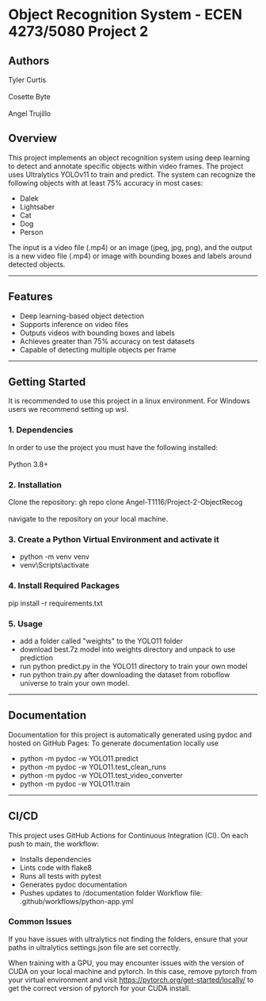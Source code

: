 # Object Recognition System - ECEN 4273/5080 Project 2

## Authors
Tyler Curtis <br>  
Cosette Byte <br>  
Angel Trujillo <br>


## Overview
This project implements an object recognition system using deep learning to detect and annotate specific objects within video frames. The project uses Ultralytics YOLOv11 to train and predict. The system can recognize the following objects with at least 75% accuracy in most cases:
- Dalek
- Lightsaber
- Cat
- Dog
- Person

The input is a video file (.mp4) or an image (jpeg, jpg, png), and the output is a new video file (.mp4) or image with bounding boxes and labels around detected objects.

---

## Features
- Deep learning-based object detection
- Supports inference on video files
- Outputs videos with bounding boxes and labels
- Achieves greater than 75% accuracy on test datasets
- Capable of detecting multiple objects per frame

---

## Getting Started
It is recommended to use this project in a linux environment. For Windows users we recommend setting up wsl. <br>  

### 1. Dependencies
In order to use the project you must have the following installed: <br>  
Python 3.8+ <br>  



### 2. Installation
Clone the repository:
gh repo clone Angel-T1116/Project-2-ObjectRecog <br>  
navigate to the repository on your local machine. <br>  


### 3. Create a Python Virtual Environment and activate it
- python -m venv venv
- venv\Scripts\activate

### 4. Install Required Packages
pip install -r requirements.txt

### 5. Usage
- add a folder called "weights" to the YOLO11 folder
- download best.7z model into weights directory and unpack to use prediction
- run python predict.py in the YOLO11 directory to train your own model
- run python train.py after downloading the dataset from roboflow universe to train your own model.

---

## Documentation
Documentation for this project is automatically generated using pydoc and hosted on GitHub Pages: To generate documentation locally use
- python -m pydoc -w YOLO11.predict
- python -m pydoc -w YOLO11.test_clean_runs
- python -m pydoc -w YOLO11.test_video_converter
- python -m pydoc -w YOLO11.train

---

## CI/CD
This project uses GitHub Actions for Continuous Integration (CI). On each push to main, the workflow:
- Installs dependencies
- Lints code with flake8
- Runs all tests with pytest
- Generates pydoc documentation
- Pushes updates to /documentation folder
Workflow file: .github/workflows/python-app.yml

### Common Issues
If you have issues with ultralytics not finding the folders, ensure that your paths in ultralytics settings.json file are set correctly. <br>  

When training with a GPU, you may encounter issues with the version of CUDA on your local machine and pytorch. In this case, remove pytorch from your virtual environment and visit https://pytorch.org/get-started/locally/ to get the correct version of pytorch for your CUDA install. <br>  
